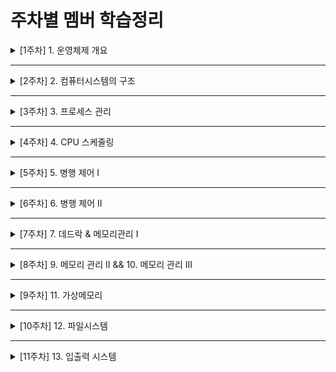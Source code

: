 # 주차별 멤버 학습정리

<details>
  <summary>[1주차] 1. 운영체제 개요</summary>
  <ul>
    <li>Ader : https://velog.io/@ak2j38/운영체제-스터디-1.-운영체제-개요</li>
    <li>Dave : https://phase-bow-938.notion.site/e0f54d8e6fa14a40ac726ffb663855a3</li>
    <li>Jay : https://jwkim96.tistory.com/212</li>
    <li>Jun : https://cookie-tin-8ec.notion.site/8441c4889ed2479c9a91c8b9ed887fd4</li>
    <li>로니 : https://velog.io/@cmsskkk/01.-운영체제의-개요</li>
    <li>루이 : https://velog.io/@louie/1주차-운영체제-개요</li>
    <li>산토리 : https://velog.io/@seyoung755/220206-TIL</li>
    <li>케이 : https://velog.io/@becolorful/운영체제-스터디-1주차-운영체제-개요</li>
  </ul>
</details>

---

<details>
  <summary>[2주차] 2. 컴퓨터시스템의 구조</summary>
  <ul>
    <li>Ader : https://velog.io/@ak2j38/운영체제-스터디-2.-컴퓨터시스템의-구조</li>
    <li>Dave : https://phase-bow-938.notion.site/59e17cce24604099bd8a128af0a5e900</li>
    <li>Jay : https://jwkim96.tistory.com/219</li>
    <li>Jun : https://cookie-tin-8ec.notion.site/bbf399ff3aa64d1fb405fa42431c2edc</li>
    <li>로니 : https://velog.io/@cmsskkk/02</li>
    <li>루이 : https://velog.io/@louie/운영체제-2주차-컴퓨터-시스템의-구조</li>
    <li>산토리 : https://velog.io/@seyoung755/운영체제-2주차-컴퓨터-시스템의-구조</li>
    <li>케이 : https://velog.io/@becolorful/운영체제-스터디-2주차-컴퓨터시스템의-구조</li>
  </ul>
</details>

---

<details>
  <summary>[3주차] 3. 프로세스 관리</summary>
  <ul>
    <li>Ader : https://velog.io/@ak2j38/운영체제-스터디-3.-프로세스-관리</li>
    <li>Dave : https://phase-bow-938.notion.site/cdd558a539a9492eaae0b377f3e6d8dc</li>
    <li>Jay : https://jwkim96.tistory.com/224</li>
    <li>Jun : https://cookie-tin-8ec.notion.site/7bbbef2e8f054b00b04698d3ca349d70</li>
    <li>로니 : https://velog.io/@cmsskkk/03.-프로세스-관리</li>
    <li>루이 : https://nosy-frame-012.notion.site/8777863224db4ccbaa4d5418cf856a87</li>
    <li>산토리 : https://velog.io/@seyoung755/운영체제-3주차-프로세스-관리</li>
    <li>케이 : https://velog.io/@becolorful/운영체제-스터디-3주차-프로세스-관리</li>
  </ul>
</details>

---

<details>
  <summary>[4주차] 4. CPU 스케줄링</summary>
  <ul>
    <li>Ader : https://velog.io/@ak2j38/운영체제-스터디-4.-CPU-스케줄링</li>
    <li>Dave : https://phase-bow-938.notion.site/CPU-e77dec99a8484421ac4d38f614fb789d</li>
    <li>Jay : https://jwkim96.tistory.com/231</li>
    <li>Jun : https://cookie-tin-8ec.notion.site/CPU-2756a18a4e74470b94844a4327d10bb1</li>
    <li>로니 : https://velog.io/@cmsskkk/04.-CPU-스케줄링</li>
    <li>산토리 : https://velog.io/@seyoung755/운영체제-4주차-CPU-스케줄링</li>
    <li>케이 : https://velog.io/@becolorful/운영체제-스터디-4주차-CPU-Scheduling</li>
  </ul>
</details>

---

<details>
  <summary>[5주차] 5. 병행 제어 I</summary>
  <ul>
    <li>Ader : https://velog.io/@ak2j38/운영체제-스터디-5.-병행-제어</li>
    <li>Dave : https://phase-bow-938.notion.site/I-f325b210118e4bba8db77f02ce2a0133</li>
    <li>Jay : https://jwkim96.tistory.com/237</li>
    <li>Jun : https://cookie-tin-8ec.notion.site/24475055596a4965abd30aa3b191778e</li>
    <li>로니 : https://velog.io/@cmsskkk/05.-병행-제어-1</li>
    <li>산토리 : https://velog.io/@seyoung755/운영체제-5주차-병행-제어-I</li>
    <li>케이 : https://velog.io/@becolorful/운영체제-스터디-5주차-Process-Synchronization</li>
  </ul>
</details>

---

<details>
  <summary>[6주차] 6. 병행 제어 II</summary>
  <ul>
    <li>Ader : https://velog.io/@ak2j38/운영체제-스터디-6.-병행-제어</li>
    <li>Dave</li>
    <ul>
      <li>병행제어 II : https://phase-bow-938.notion.site/II-7c2bcd94db104976b3bbdf1114d5a5a9</li>
      <li>데드락 : https://phase-bow-938.notion.site/f25c6253e9ba4e298d0f37f8eb1686bb</li>
    </ul>
    <li>Jay : (준비중)</li>
    <li>Jun : https://cookie-tin-8ec.notion.site/ac848127caff4105bd9763a7433ad6a7</li>
    <li>로니 : https://velog.io/@cmsskkk/병행-제어-2</li>
    <li>산토리 : https://velog.io/@seyoung755/운영체제-6주차-병행-제어-II</li>
    <li>케이 : https://velog.io/@becolorful/운영체제-스터디-6주차-병행제어</li>
  </ul>
</details>

---

<details>
  <summary>[7주차] 7. 데드락 & 메모리관리 I</summary>
  <ul>
    <li>Ader : https://velog.io/@ak2j38/운영체제-스터디-7.-데드락과-메모리관리</li>
    <li>Dave</li>
    <ul>
      <li>데드락 : https://phase-bow-938.notion.site/f25c6253e9ba4e298d0f37f8eb1686bb</li>
      <li>메모리 관리 I : https://phase-bow-938.notion.site/0b58b4d7bcff4c608a48862584f1f316</li>
    </ul>
    <li>Jay : https://jwkim96.tistory.com/243</li>
    <li>Jun : https://cookie-tin-8ec.notion.site/be0606d929b94b86966e5499f02af13f</li>
    <li>로니</li>
    <ul>
      <li>데드락 : https://velog.io/@cmsskkk/병행-제어-2</li>
      <li>메모리 관리 I : https://velog.io/@cmsskkk/메모리-관리-2</li>
    </ul>
    <li>산토리 : https://velog.io/@seyoung755/운영체제-7주차-데드락-메모리관리-I</li>
    <li>케이 : https://velog.io/@becolorful/운영체제-스터디-7주차-데드락-메모리-관리-1</li>
  </ul>
</details>

---

<details>
  <summary>[8주차] 9. 메모리 관리 II && 10. 메모리 관리 III</summary>
  <ul>
    <li>Ader : https://velog.io/@ak2j38/운영체제-스터디-8.-메모리관리</li>
    <li>Dave : https://phase-bow-938.notion.site/0b58b4d7bcff4c608a48862584f1f316</li>
    <li>Jay : https://jwkim96.tistory.com/247</li>
    <li>Jun : https://cookie-tin-8ec.notion.site/1e4438d2d1534072ba61882b1603b0e5</li>
    <li>로니 : https://velog.io/@cmsskkk/메모리-관리2</li>
    <li>산토리 : https://velog.io/@seyoung755/운영체제-8주차-데드락-메모리관리-I</li>
    <li>케이 : https://velog.io/@becolorful/운영체제-스터디-8주차-데드락-메모리-관리-2</li>
  </ul>
</details>

---

<details>
  <summary>[9주차] 11. 가상메모리</summary>
  <ul>
    <li>Ader : https://velog.io/@ak2j38/운영체제-스터디-9.-가상메모리</li>
    <li>Dave : https://www.notion.so/fe0c5e05392c45bb91f839faff169b1e</li>
    <li>Jay : https://jwkim96.tistory.com/249</li>
    <li>Jun : https://knowing-lemon-7bd.notion.site/7a7ac62d2c4144ca9c0ff998477b409f</li>
    <li>로니 : https://velog.io/@cmsskkk/가상메모리</li>
    <li>산토리 : https://velog.io/@seyoung755/운영체제-9주차</li>
    <li>케이 : https://velog.io/@becolorful/운영체제-스터디-9주차-가상-메모리</li>
  </ul>
</details>

---

<details>
  <summary>[10주차] 12. 파일시스템</summary>
  <ul>
    <li>Ader : https://velog.io/@ak2j38/운영체제-스터디-10.-파일시스템</li>
    <li>Dave : </li>
    <li>Jay : https://jwkim96.tistory.com/250</li>
    <li>Jun : https://knowing-lemon-7bd.notion.site/e5f9fd0922c94ffe9aec1086a897d84b</li>
    <li>로니 : https://velog.io/@cmsskkk/파일-시스템</li>
    <li>산토리 : https://velog.io/@seyoung755/운영체제-10주차-파일-시스템</li>
    <li>케이 : https://velog.io/@becolorful/%EC%9A%B4%EC%98%81%EC%B2%B4%EC%A0%9C-%EC%8A%A4%ED%84%B0%EB%94%94-10%EC%A3%BC%EC%B0%A8-%ED%8C%8C%EC%9D%BC-%EC%8B%9C%EC%8A%A4%ED%85%9C</li>
  </ul>
</details>

---

<details>
  <summary>[11주차] 13. 입출력 시스템</summary>
  <ul>
    <li>Ader : https://velog.io/@ak2j38/운영체제-스터디-11.-입출력-시스템</li>
    <li>Dave
      <ul>
        <li>입출력시스템1 : https://phase-bow-938.notion.site/6ad257e242804e4ab5b3cdd8d6bd3acd</li>
        <li>입출력시스템2 : https://phase-bow-938.notion.site/Ext-91bf7f1417ed4c7183ee22548f4f8870</li>
      </ul>
    </li>
    <li>Jay : https://jwkim96.tistory.com/250</li>
    <li>Jun : https://www.notion.so/2a3e1e8cfb4b4d59a717265e53fefca1</li>
    <li>로니 : https://velog.io/@cmsskkk/%EC%9E%85%EC%B6%9C%EB%A0%A5-%EC%8B%9C%EC%8A%A4%ED%85%9C</li>
    <li>산토리 : https://velog.io/@seyoung755/운영체제-11주차-입출력-시스템</li>
    <li>케이 : https://velog.io/@becolorful/운영체제-스터디-11주차-입출력시스템</li>
  </ul>
</details>
